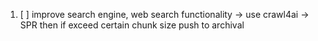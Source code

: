 1. [ ] improve search engine, web search functionality -> use crawl4ai -> SPR then if exceed certain chunk size push to archival
